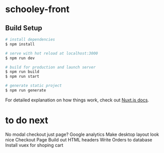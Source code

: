# schooley-front

## Build Setup

```bash
# install dependencies
$ npm install

# serve with hot reload at localhost:3000
$ npm run dev

# build for production and launch server
$ npm run build
$ npm run start

# generate static project
$ npm run generate
```

For detailed explanation on how things work, check out [Nuxt.js docs](https://nuxtjs.org).

# to do next

No modal checkout just page?
Google analytics
Make desktop layout look nice
Checkout Page
Build out HTML headers
Write Orders to database
Install vuex for shoping cart
